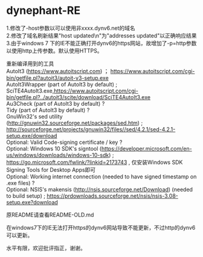 # dynephant-RE
1.修改了-host参数以可以使用非xxxx.dynv6.net的域名  
2.修改了域名刷新结果"host updated\n"为"addresses updated"以正确响应结果  
3.由于windows 7 下的IE不能正确打开dynv6的https网站，故增加了-p=http参数以使用http上传参数。默认使用HTTPS。


重新编译用到的工具  
AutoIt3 (https://www.autoitscript.com) ； https://www.autoitscript.com/cgi-bin/getfile.pl?autoit3/autoit-v3-setup.exe  
AutoIt3Wrapper (part of AutoIt3 by default) ; SciTE4AutoIt3.exe,https://www.autoitscript.com/cgi-bin/getfile.pl?../autoit3/scite/download/SciTE4AutoIt3.exe  
Au3Check (part of AutoIt3 by default) ?  
Tidy (part of AutoIt3 by default) ?  
GnuWin32's sed utility (http://gnuwin32.sourceforge.net/packages/sed.htm) ; http://sourceforge.net/projects/gnuwin32/files//sed/4.2.1/sed-4.2.1-setup.exe/download  
Optional: Valid Code-signing certificate / key ?  
Optional: Windows 10 SDK's signtool (https://developer.microsoft.com/en-us/windows/downloads/windows-10-sdk) ; https://go.microsoft.com/fwlink/?linkid=2173743 , 仅安装Windows SDK Signing Tools for Desktop Apps即可   
Optional: Working internet connection (needed to have signed timestamp on .exe files) ?  
Optional: NSIS's makensis (http://nsis.sourceforge.net/Download) (needed to build setup) ; https://prdownloads.sourceforge.net/nsis/nsis-3.08-setup.exe?download  

原README请查看README-OLD.md

在windows7下的IE无法打开https的dynv6网站导致不能更新，不过http的dynv6可以更新。  

水平有限，欢迎批评指正，谢谢。

